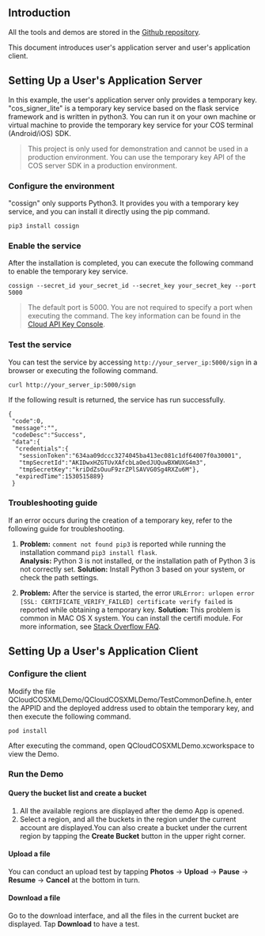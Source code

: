 ## Introduction

All the tools and demos are stored in the [Github repository](https://github.com/tencentyun/qcloud-sdk-ios-samples/tree/master/OOTB-XML).

This document introduces user's application server and user's application client.

## Setting Up a User's Application Server
In this example, the user's application server only provides a temporary key. "cos\_signer\_lite" is a temporary key service based on the flask service framework and is written in python3. You can run it on your own machine or virtual machine to provide the temporary key service for your COS terminal (Android/iOS) SDK.
>This project is only used for demonstration and cannot be used in a production environment. You can use the temporary key API of the COS server SDK in a production environment.

### Configure the environment

"cossign" only supports Python3. It provides you with a temporary key service, and you can install it directly using the pip command.
```
pip3 install cossign
```

### Enable the service
After the installation is completed, you can execute the following command to enable the temporary key service.
```
cossign --secret_id your_secret_id --secret_key your_secret_key --port 5000
```
>The default port is 5000. You are not required to specify a port when executing the command.
>The key information can be found in the [Cloud API Key Console](https://console.cloud.tencent.com/cam/capi).


### Test the service
You can test the service by accessing `http://your_server_ip:5000/sign` in a browser or executing the following command.
```
curl http://your_server_ip:5000/sign
```    
If the following result is returned, the service has run successfully.
```
{
 "code":0,
 "message":"",
 "codeDesc":"Success",
 "data":{
  "credentials":{
   "sessionToken":"634aa09dccc3274045ba413ec081c1df64007f0a30001",
   "tmpSecretId":"AKIDwxHZGTUvXAfcbLaOedJUQuwBXWUXG4m3",
   "tmpSecretKey":"kriDdZsOuuF9zrZPlSAVVG0Sg4RXZu6M"},
  "expiredTime":1530515889}
 }
```

### Troubleshooting guide
If an error occurs during the creation of a temporary key, refer to the following guide for troubleshooting.
1. **Problem:** `comment not found pip3` is reported while running the installation command `pip3 install flask`.    
**Analysis:** Python 3 is not installed, or the installation path of Python 3 is not correctly set.
**Solution:** Install Python 3 based on your system, or check the path settings.

2. **Problem:** After the service is started, the error `URLError: urlopen error [SSL: CERTIFICATE_VERIFY_FAILED] certificate verify failed` is reported while obtaining a temporary key.
**Solution:** This problem is common in MAC OS X system. You can install the certifi module. For more information, see [Stack Overflow FAQ](https://stackoverflow.com/questions/27835619/urllib-and-ssl-certificate-verify-failed-error/42334357#42334357).

## Setting Up a User's Application Client
### Configure the client
Modify the file QCloudCOSXMLDemo/QCloudCOSXMLDemo/TestCommonDefine.h, enter the APPID and the deployed address used to obtain the temporary key, and then execute the following command.
```
pod install
```
After executing the command, open QCloudCOSXMLDemo.xcworkspace to view the Demo.
### Run the Demo
#### Query the bucket list and create a bucket
1. All the available regions are displayed after the demo App is opened.
2. Select a region, and all the buckets in the region under the current account are displayed.You can also create a bucket under the current region by tapping the **Create Bucket** button in the upper right corner.

#### Upload a file
You can conduct an upload test by tapping **Photos** -> **Upload** -> **Pause** -> **Resume** -> **Cancel** at the bottom in turn.

#### Download a file
Go to the download interface, and all the files in the current bucket are displayed. Tap **Download** to have a test.

